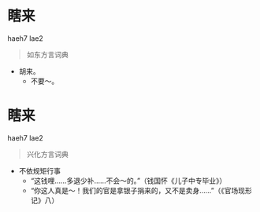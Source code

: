 # 瞎来
haeh7 lae2
> 如东方言词典
- 胡来。
  - 不要～。

# 瞎来
haeh7 lae2
> 兴化方言词典
- 不依规矩行事
  - “这钱哩……多退少补……不会～的。”（钱国怀《儿子中专毕业》）
  - “你这人真是～！我们的官是拿银子捐来的，又不是卖身……”（《官场现形记》八）
